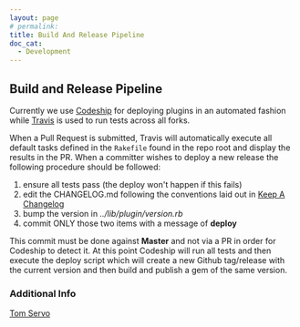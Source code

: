 ```yaml
---
layout: page
# permalink:
title: Build And Release Pipeline
doc_cat:
  - Development
---
```


## Build and Release Pipeline

Currently we use [Codeship](https://codeship.com/) for deploying plugins in an automated fashion while [Travis](https://travis-ci.org/) is used to run tests across all forks.

When a Pull Request is submitted, Travis will automatically execute all default tasks defined in the `Rakefile` found in the repo root and display the results in the PR.  When a committer wishes to deploy a new release the following procedure should be followed:

1. ensure all tests pass (the deploy won't happen if this fails)
1. edit the CHANGELOG.md following the conventions laid out in [Keep A Changelog](http://keepachangelog.com/)
1. bump the version in *../lib/plugin/version.rb*
1. commit ONLY those two items with a message of **deploy**

This commit must be done against **Master** and not via a PR in order for Codeship to detect it.  At this point Codeship will run all tests and then execute the deploy script which will create a new Github tag/release with the current version and then build and publish a gem of the same version.

### Additional Info

[Tom Servo](https://github.com/sensu-plugins/documentation/blob/master/docs/tom_servo.md)
